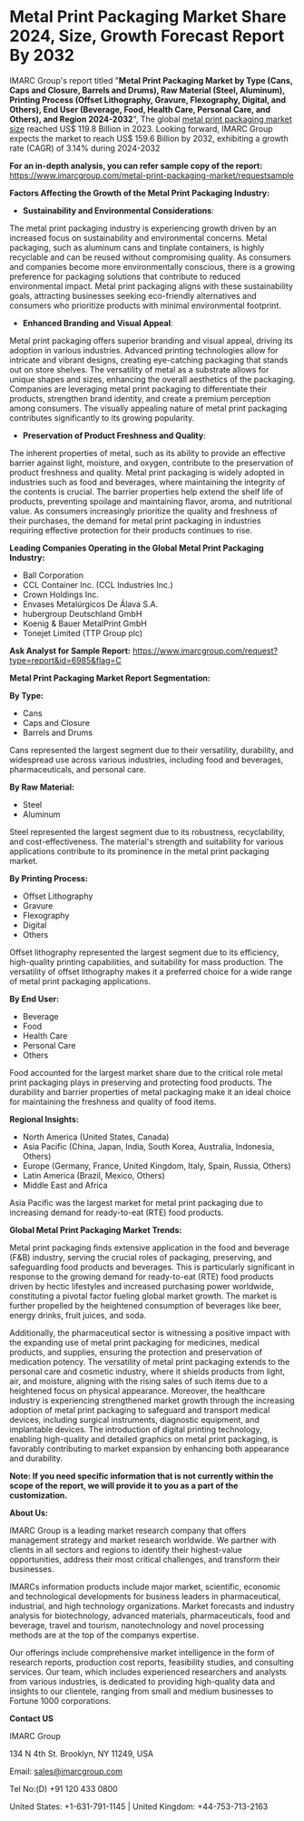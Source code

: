 ﻿# Metal Print Packaging Market Share 2024, Size, Growth Forecast Report By 2032
IMARC Group's report titled "**Metal Print Packaging Market by Type (Cans, Caps and Closure, Barrels and Drums), Raw Material (Steel, Aluminum), Printing Process (Offset Lithography, Gravure, Flexography, Digital, and Others), End User (Beverage, Food, Health Care, Personal Care, and Others), and Region 2024-2032**", The global [metal print packaging market size](https://www.imarcgroup.com/metal-print-packaging-market) reached US$ 119.8 Billion in 2023. Looking forward, IMARC Group expects the market to reach US$ 159.6 Billion by 2032, exhibiting a growth rate (CAGR) of 3.14% during 2024-2032

**For an in-depth analysis, you can refer sample copy of the report:** <https://www.imarcgroup.com/metal-print-packaging-market/requestsample>

**Factors Affecting the Growth of the Metal Print Packaging Industry:**

- **Sustainability and Environmental Considerations**:

The metal print packaging industry is experiencing growth driven by an increased focus on sustainability and environmental concerns. Metal packaging, such as aluminum cans and tinplate containers, is highly recyclable and can be reused without compromising quality. As consumers and companies become more environmentally conscious, there is a growing preference for packaging solutions that contribute to reduced environmental impact. Metal print packaging aligns with these sustainability goals, attracting businesses seeking eco-friendly alternatives and consumers who prioritize products with minimal environmental footprint.

- **Enhanced Branding and Visual Appeal**:

Metal print packaging offers superior branding and visual appeal, driving its adoption in various industries. Advanced printing technologies allow for intricate and vibrant designs, creating eye-catching packaging that stands out on store shelves. The versatility of metal as a substrate allows for unique shapes and sizes, enhancing the overall aesthetics of the packaging. Companies are leveraging metal print packaging to differentiate their products, strengthen brand identity, and create a premium perception among consumers. The visually appealing nature of metal print packaging contributes significantly to its growing popularity.

- **Preservation of Product Freshness and Quality**:

The inherent properties of metal, such as its ability to provide an effective barrier against light, moisture, and oxygen, contribute to the preservation of product freshness and quality. Metal print packaging is widely adopted in industries such as food and beverages, where maintaining the integrity of the contents is crucial. The barrier properties help extend the shelf life of products, preventing spoilage and maintaining flavor, aroma, and nutritional value. As consumers increasingly prioritize the quality and freshness of their purchases, the demand for metal print packaging in industries requiring effective protection for their products continues to rise.

**Leading Companies Operating in the Global Metal Print Packaging Industry:**

- Ball Corporation
- CCL Container Inc. (CCL Industries Inc.)
- Crown Holdings Inc.
- Envases Metalúrgicos De Álava S.A.
- hubergroup Deutschland GmbH
- Koenig & Bauer MetalPrint GmbH
- Tonejet Limited (TTP Group plc)

**Ask Analyst for Sample Report:** <https://www.imarcgroup.com/request?type=report&id=6985&flag=C>

**Metal Print Packaging Market Report Segmentation:**

**By Type:**

- Cans
- Caps and Closure
- Barrels and Drums

Cans represented the largest segment due to their versatility, durability, and widespread use across various industries, including food and beverages, pharmaceuticals, and personal care.

**By Raw Material:**

- Steel
- Aluminum

Steel represented the largest segment due to its robustness, recyclability, and cost-effectiveness. The material's strength and suitability for various applications contribute to its prominence in the metal print packaging market.

**By Printing Process:**

- Offset Lithography
- Gravure
- Flexography
- Digital
- Others

Offset lithography represented the largest segment due to its efficiency, high-quality printing capabilities, and suitability for mass production. The versatility of offset lithography makes it a preferred choice for a wide range of metal print packaging applications.

**By End User:**

- Beverage
- Food
- Health Care
- Personal Care
- Others

Food accounted for the largest market share due to the critical role metal print packaging plays in preserving and protecting food products. The durability and barrier properties of metal packaging make it an ideal choice for maintaining the freshness and quality of food items.

**Regional Insights:**

- North America (United States, Canada)
- Asia Pacific (China, Japan, India, South Korea, Australia, Indonesia, Others)
- Europe (Germany, France, United Kingdom, Italy, Spain, Russia, Others)
- Latin America (Brazil, Mexico, Others)
- Middle East and Africa

Asia Pacific was the largest market for metal print packaging due to increasing demand for ready-to-eat (RTE) food products.

**Global Metal Print Packaging Market Trends:**

Metal print packaging finds extensive application in the food and beverage (F&B) industry, serving the crucial roles of packaging, preserving, and safeguarding food products and beverages. This is particularly significant in response to the growing demand for ready-to-eat (RTE) food products driven by hectic lifestyles and increased purchasing power worldwide, constituting a pivotal factor fueling global market growth. The market is further propelled by the heightened consumption of beverages like beer, energy drinks, fruit juices, and soda.

Additionally, the pharmaceutical sector is witnessing a positive impact with the expanding use of metal print packaging for medicines, medical products, and supplies, ensuring the protection and preservation of medication potency. The versatility of metal print packaging extends to the personal care and cosmetic industry, where it shields products from light, air, and moisture, aligning with the rising sales of such items due to a heightened focus on physical appearance. Moreover, the healthcare industry is experiencing strengthened market growth through the increasing adoption of metal print packaging to safeguard and transport medical devices, including surgical instruments, diagnostic equipment, and implantable devices. The introduction of digital printing technology, enabling high-quality and detailed graphics on metal print packaging, is favorably contributing to market expansion by enhancing both appearance and durability.

**Note: If you need specific information that is not currently within the scope of the report, we will provide it to you as a part of the customization.**

**About Us:**

IMARC Group is a leading market research company that offers management strategy and market research worldwide. We partner with clients in all sectors and regions to identify their highest-value opportunities, address their most critical challenges, and transform their businesses.

IMARCs information products include major market, scientific, economic and technological developments for business leaders in pharmaceutical, industrial, and high technology organizations. Market forecasts and industry analysis for biotechnology, advanced materials, pharmaceuticals, food and beverage, travel and tourism, nanotechnology and novel processing methods are at the top of the companys expertise.

Our offerings include comprehensive market intelligence in the form of research reports, production cost reports, feasibility studies, and consulting services. Our team, which includes experienced researchers and analysts from various industries, is dedicated to providing high-quality data and insights to our clientele, ranging from small and medium businesses to Fortune 1000 corporations.

**Contact US**

IMARC Group

134 N 4th St. Brooklyn, NY 11249, USA

Email: sales@imarcgroup.com

Tel No:(D) +91 120 433 0800

United States: +1-631-791-1145 | United Kingdom: +44-753-713-2163
